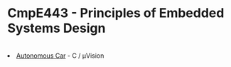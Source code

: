 <h1> CmpE443 - Principles of Embedded Systems Design </h1>
<br>
<li><a href = "https://github.com/ozmenbrn/university_projects/tree/master/CmpE443_Embedded_Systems_Design/Project"> Autonomous Car</a> - C / µVision </li>
